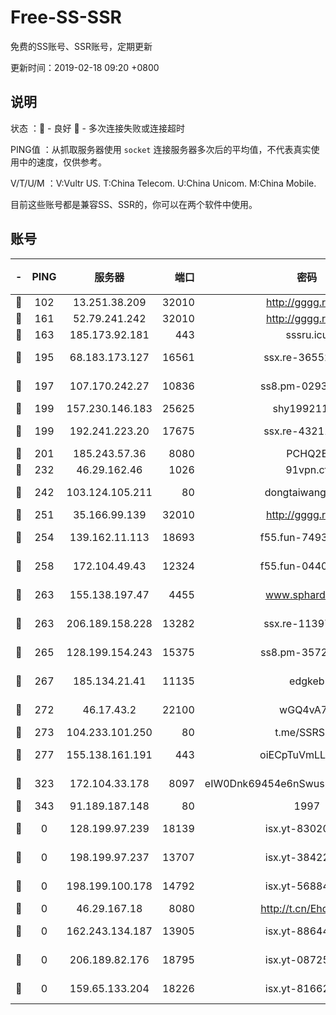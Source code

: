 # Free-SS-SSR

免费的SS账号、SSR账号，定期更新

更新时间：2019-02-18 09:20 +0800

## 说明

状态     ：🙂 - 良好 🙁 - 多次连接失败或连接超时

PING值   ：从抓取服务器使用 `socket` 连接服务器多次后的平均值，不代表真实使用中的速度，仅供参考。

V/T/U/M  ：V:Vultr US. T:China Telecom. U:China Unicom. M:China Mobile.

目前这些账号都是兼容SS、SSR的，你可以在两个软件中使用。

## 账号

|-|PING|服务器|端口|密码|加密方式|区域|V/T/U/M|
|:----:|:----:|:-----:|-----:|:----:|:----:|:----:|:----:|
|🙂|102|13.251.38.209|32010|http://gggg.rocks|chacha20|SG|10↑/9↑/10↑/10↑|
|🙂|161|52.79.241.242|32010|http://gggg.rocks|chacha20|KR|8↓/9↑/10↑/9↑|
|🙂|163|185.173.92.181|443|sssru.icu|rc4-md5|RU|10↑/10↑/10↑/10↑|
|🙂|195|68.183.173.127|16561|ssx.re-36552338|aes-256-cfb|US|7↑/8↑/7↑/8↑|
|🙂|197|107.170.242.27|10836|ss8.pm-02934993|aes-256-cfb|US|10↑/10↑/10↑/10↑|
|🙂|199|157.230.146.183|25625|shy19921124|rc4-md5|US|10↑/10↑/10↑/10↑|
|🙂|199|192.241.223.20|17675|ssx.re-43211385|aes-256-cfb|US|7↑/8↑/7↑/8↑|
|🙂|201|185.243.57.36|8080|PCHQ2E|rc4-md5|US|9↑/10↑/9↑/9↑|
|🙂|232|46.29.162.46|1026|91vpn.cf|rc4-md5|RU|10↑/10↑/10↑/10↑|
|🙂|242|103.124.105.211|80|dongtaiwang.com|aes-256-cfb|US|10↑/10↑/10↑/10↑|
|🙂|251|35.166.99.139|32010|http://gggg.rocks|chacha20|US|10↑/10↑/10↑/10↑|
|🙂|254|139.162.11.113|18693|f55.fun-74935090|aes-256-cfb|SG|10↑/10↑/10↑/10↑|
|🙂|258|172.104.49.43|12324|f55.fun-04402862|aes-256-cfb|SG|10↑/10↑/10↑/10↑|
|🙂|263|155.138.197.47|4455|www.sphard.com|aes-256-cfb|US|9↑/10↑/9↑/9↑|
|🙂|263|206.189.158.228|13282|ssx.re-11397366|aes-256-cfb|SG|7↑/8↑/7↑/8↑|
|🙂|265|128.199.154.243|15375|ss8.pm-35729941|aes-256-cfb|SG|10↑/10↑/10↑/10↑|
|🙂|267|185.134.21.41|11135|edgkeb|aes-256-cfb|GB|10↑/10↑/10↑/10↑|
|🙂|272|46.17.43.2|22100|wGQ4vA7D|aes-256-gcm|RU|4↓/10↑/10↑/10↑|
|🙂|273|104.233.101.250|80|t.me/SSRSUB|rc4-md5|CA|10↑/10↑/10↑/10↑|
|🙂|277|155.138.161.191|443|oiECpTuVmLLxk4Ts|aes-256-cfb|US|10↑/10↑/10↑/10↑|
|🙂|323|172.104.33.178|8097|eIW0Dnk69454e6nSwuspv9DmS201tQ0D|aes-256-cfb|SG|10↑/10↑/10↑/10↑|
|🙂|343|91.189.187.148|80|1997|chacha20|US|10↑/10↑/10↑/10↑|
|🙁|0|128.199.97.239|18139|isx.yt-83020667|aes-256-cfb|SG|9↓/9↓/10↑/9↓|
|🙁|0|198.199.97.237|13707|isx.yt-38422158|aes-256-cfb|US|9↓/9↓/10↑/9↓|
|🙁|0|198.199.100.178|14792|isx.yt-56884371|aes-256-cfb|US|9↓/9↓/10↑/9↓|
|🙁|0|46.29.167.18|8080|http://t.cn/EhdmTxe|rc4-md5|RU|9↓/9↓/10↑/9↓|
|🙁|0|162.243.134.187|13905|isx.yt-88644406|aes-256-cfb|US|9↓/9↓/10↑/9↓|
|🙁|0|206.189.82.176|18795|isx.yt-08725302|aes-256-cfb|SG|9↓/9↓/10↑/9↓|
|🙁|0|159.65.133.204|18226|isx.yt-81662619|aes-256-cfb|SG|9↓/9↓/10↑/9↓|
